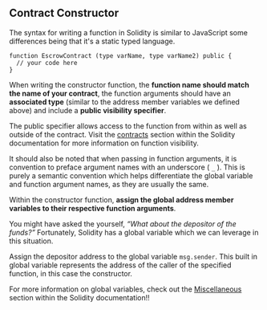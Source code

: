 ## Contract Constructor

The syntax for writing a function in Solidity is similar to JavaScript some differences being that it's a static typed language.

```
function EscrowContract (type varName, type varName2) public {
  // your code here
} 
```

When writing the constructor function, the **function name should match the name of your contract**, the function arguments should have an **associated type** (similar to the address member variables we defined above) and include a **public visibility specifier**. 

The public specifier allows access to the function from within as well as outside of the contract. Visit the [contracts](http://solidity.readthedocs.io/en/v0.4.19/contracts.html?highlight=contracts) section within the Solidity documentation for more information on function visibility.

It should also be noted that when passing in function arguments, it is convention to preface argument names with an underscore ( ```_``` ). This is purely a semantic convention which helps differentiate the global variable and function argument names, as they are usually the same.

Within the constructor function, **assign the global address member variables to their respective function arguments**. 

You might have asked the yourself, *“What about the depositor of the funds?”* Fortunately, Solidity has a global variable which we can leverage in this situation. 

Assign the depositor address to the global variable ```msg.sender```. This built in global variable represents the address of the caller of the specified function, in this case the constructor.

For more information on global variables, check out the [Miscellaneous](http://solidity.readthedocs.io/en/v0.4.19/miscellaneous.html) section within the Solidity documentation!!
